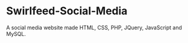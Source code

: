 # Swirlfeed-Social-Media
A social media website made  HTML, CSS, PHP, JQuery, JavaScript and MySQL.
